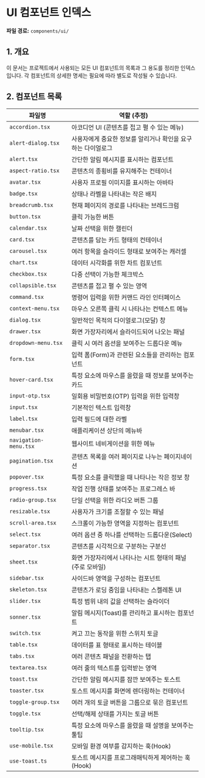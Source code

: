 # UI 컴포넌트 인덱스

**파일 경로:** `components/ui/`

## 1. 개요

이 문서는 프로젝트에서 사용되는 모든 UI 컴포넌트의 목록과 그 용도를 정리한 인덱스입니다. 각 컴포넌트의 상세한 명세는 필요에 따라 별도로 작성될 수 있습니다.

## 2. 컴포넌트 목록

| 파일명 | 역할 (추정) |
| --- | --- |
| `accordion.tsx` | 아코디언 UI (콘텐츠를 접고 펼 수 있는 메뉴) |
| `alert-dialog.tsx` | 사용자에게 중요한 정보를 알리거나 확인을 요구하는 다이얼로그 |
| `alert.tsx` | 간단한 알림 메시지를 표시하는 컴포넌트 |
| `aspect-ratio.tsx` | 콘텐츠의 종횡비를 유지해주는 컨테이너 |
| `avatar.tsx` | 사용자 프로필 이미지를 표시하는 아바타 |
| `badge.tsx` | 상태나 라벨을 나타내는 작은 배지 |
| `breadcrumb.tsx` | 현재 페이지의 경로를 나타내는 브레드크럼 |
| `button.tsx` | 클릭 가능한 버튼 |
| `calendar.tsx` | 날짜 선택을 위한 캘린더 |
| `card.tsx` | 콘텐츠를 담는 카드 형태의 컨테이너 |
| `carousel.tsx` | 여러 항목을 슬라이드 형태로 보여주는 캐러셀 |
| `chart.tsx` | 데이터 시각화를 위한 차트 컴포넌트 |
| `checkbox.tsx` | 다중 선택이 가능한 체크박스 |
| `collapsible.tsx` | 콘텐츠를 접고 펼 수 있는 영역 |
| `command.tsx` | 명령어 입력을 위한 커맨드 라인 인터페이스 |
| `context-menu.tsx` | 마우스 오른쪽 클릭 시 나타나는 컨텍스트 메뉴 |
| `dialog.tsx` | 일반적인 목적의 다이얼로그(모달) 창 |
| `drawer.tsx` | 화면 가장자리에서 슬라이드되어 나오는 패널 |
| `dropdown-menu.tsx` | 클릭 시 여러 옵션을 보여주는 드롭다운 메뉴 |
| `form.tsx` | 입력 폼(Form)과 관련된 요소들을 관리하는 컴포넌트 |
| `hover-card.tsx` | 특정 요소에 마우스를 올렸을 때 정보를 보여주는 카드 |
| `input-otp.tsx` | 일회용 비밀번호(OTP) 입력을 위한 입력창 |
| `input.tsx` | 기본적인 텍스트 입력창 |
| `label.tsx` | 입력 필드에 대한 라벨 |
| `menubar.tsx` | 애플리케이션 상단의 메뉴바 |
| `navigation-menu.tsx` | 웹사이트 네비게이션을 위한 메뉴 |
| `pagination.tsx` | 콘텐츠 목록을 여러 페이지로 나누는 페이지네이션 |
| `popover.tsx` | 특정 요소를 클릭했을 때 나타나는 작은 정보 창 |
| `progress.tsx` | 작업 진행 상태를 보여주는 프로그레스 바 |
| `radio-group.tsx` | 단일 선택을 위한 라디오 버튼 그룹 |
| `resizable.tsx` | 사용자가 크기를 조절할 수 있는 패널 |
| `scroll-area.tsx` | 스크롤이 가능한 영역을 지정하는 컴포넌트 |
| `select.tsx` | 여러 옵션 중 하나를 선택하는 드롭다운(Select) |
| `separator.tsx` | 콘텐츠를 시각적으로 구분하는 구분선 |
| `sheet.tsx` | 화면 가장자리에서 나타나는 시트 형태의 패널 (주로 모바일) |
| `sidebar.tsx` | 사이드바 영역을 구성하는 컴포넌트 |
| `skeleton.tsx` | 콘텐츠가 로딩 중임을 나타내는 스켈레톤 UI |
| `slider.tsx` | 특정 범위 내의 값을 선택하는 슬라이더 |
| `sonner.tsx` | 알림 메시지(Toast)를 관리하고 표시하는 컴포넌트 |
| `switch.tsx` | 켜고 끄는 동작을 위한 스위치 토글 |
| `table.tsx` | 데이터를 표 형태로 표시하는 테이블 |
| `tabs.tsx` | 여러 콘텐츠 패널을 전환하는 탭 |
| `textarea.tsx` | 여러 줄의 텍스트를 입력받는 영역 |
| `toast.tsx` | 간단한 알림 메시지를 잠깐 보여주는 토스트 |
| `toaster.tsx` | 토스트 메시지를 화면에 렌더링하는 컨테이너 |
| `toggle-group.tsx` | 여러 개의 토글 버튼을 그룹으로 묶은 컴포넌트 |
| `toggle.tsx` | 선택/해제 상태를 가지는 토글 버튼 |
| `tooltip.tsx` | 특정 요소에 마우스를 올렸을 때 설명을 보여주는 툴팁 |
| `use-mobile.tsx` | 모바일 환경 여부를 감지하는 훅(Hook) |
| `use-toast.ts` | 토스트 메시지를 프로그래매틱하게 제어하는 훅(Hook) |
